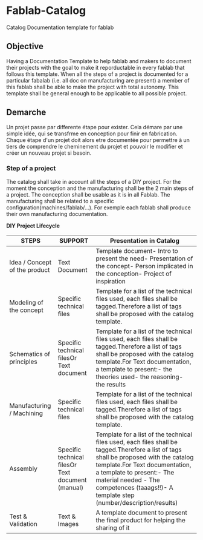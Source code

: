 # Fablab-Catalog
Catalog Documentation template for fablab

## Objective
Having a Documentation Template to help fablab and makers to document their projects with the goal to make it reporductable in every fablab that follows this template.
When all the steps of a project is documented for a particular fabalab (i.e. all doc on manufacturing are present) a member of this fablab shall be able to make the project with total autonomy.
This template shall be general enough to be applicable to all possible project.

## Demarche
Un projet passe par differente étape pour exister. Cela démare par une simple idée, qui se transfrme en conception pour finir en fabrication.
Chaque étape d'un projet doit alors etre documentée pour permettre à un tiers de comprendre le cheminement du projet et pouvoir le modifier et créer un nouveau projet si besoin.


### Step of a project
The catalog shall take in account all the steps of a DIY project. 
For the moment the conception and the manufacturing shall be the 2 main steps of a project. 
The conception shall be usable as it is in all Fablab.
The manufacturing shall be related to a specific configuration(machines/fablab/...). For exemple each fablab shall produce their own manufacturing documentation.

**DIY Project Lifecycle**

STEPS | SUPPORT | Presentation in Catalog
------|---------|------------------------
Idea / Concept of the product | Text Document | Template document- Intro to present the need- Presentation of the concept- Person implicated in the conception- Project of inspiration
Modeling of the concept | Specific technical files | Template for a list of the technical files used, each files shall be tagged.Therefore a list of tags shall be proposed with the catalog template.
Schematics of principles | Specific technical filesOr Text document | Template for a list of the technical files used, each files shall be tagged.Therefore a list of tags shall be proposed with the catalog template.For Text documentation, a template to present:- the theories used- the reasoning- the results
Manufacturing / Machining | Specific technical files | Template for a list of the technical files used, each files shall be tagged.Therefore a list of tags shall be proposed with the catalog template.
Assembly | Specific technical filesOr Text document (manual) | Template for a list of the technical files used, each files shall be tagged.Therefore a list of tags shall be proposed with the catalog template.For Text documentation, a template to present:- The material needed - The competences (taaags!!)- A template step (number/description/results)
Test & Validation | Text & Images | A template document to present the final product for helping the sharing of it

